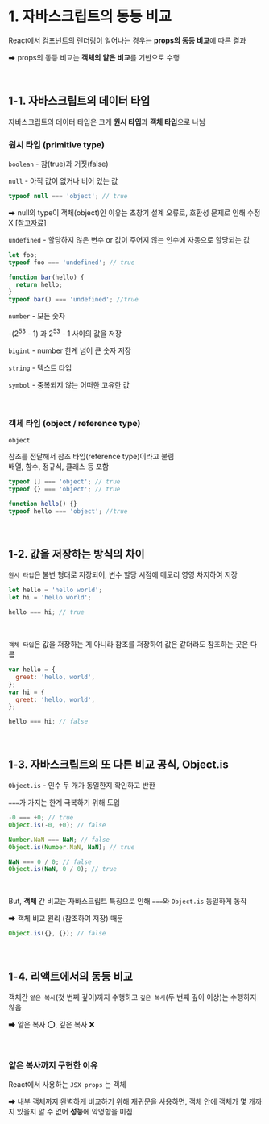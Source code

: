 # 1. 자바스크립트의 동등 비교

React에서 컴포넌트의 렌더링이 일어나는 경우는 **props의 동등 비교**에 따른 결과

⮕ props의 동등 비교는 **객체의 얕은 비교**를 기반으로 수행

<br>

## 1-1. 자바스크립트의 데이터 타입

자바스크립트의 데이터 타입은 크게 **원시 타입**과 **객체 타입**으로 나뉨

### 원시 타입 (primitive type)

`boolean` - 참(true)과 거짓(false)

`null` - 아직 값이 없거나 비어 있는 값

```js
typeof null === 'object'; // true
```

⮕ null의 type이 객체(object)인 이유는 초창기 설계 오류로, 호환성 문제로 인해 수정X [[참고자료]](https://2ality.com/2013/10/typeof-null.html)

`undefined` - 할당하지 않은 변수 or 값이 주어지 않는 인수에 자동으로 할당되는 값

```js
let foo;
typeof foo === 'undefined'; // true

function bar(hello) {
  return hello;
}
typeof bar() === 'undefined'; //true
```

`number` - 모든 숫자

-(2<sup>53</sup> - 1) 과 2<sup>53</sup> - 1 사이의 값을 저장

`bigint` - number 한계 넘어 큰 숫자 저장

`string` - 텍스트 타입

`symbol` - 중복되지 않는 어떠한 고유한 값

<br>

### 객체 타입 (object / reference type)

`object`

참조를 전달해서 참조 타입(reference type)이라고 불림
<br>
배열, 함수, 정규식, 클래스 등 포함

```js
typeof [] === 'object'; // true
typeof {} === 'object'; // true

function hello() {}
typeof hello === 'object'; //true
```

<br>

## 1-2. 값을 저장하는 방식의 차이

`원시 타입`은 불변 형태로 저장되어, 변수 할당 시점에 메모리 영영 차지하여 저장

```js
let hello = 'hello world';
let hi = 'hello world';

hello === hi; // true
```

<br>

`객체 타입`은 값을 저장하는 게 아니라 참조를 저장하여 값은 같더라도 참조하는 곳은 다름

```js
var hello = {
  greet: 'hello, world',
};
var hi = {
  greet: 'hello, world',
};

hello === hi; // false
```

<br>

## 1-3. 자바스크립트의 또 다른 비교 공식, Object.is

`Object.is` - 인수 두 개가 동일한지 확인하고 반환

`===`가 가지는 한계 극복하기 위해 도입

```js
-0 === +0; // true
Object.is(-0, +0); // false

Number.NaN === NaN; // false
Object.is(Number.NaN, NaN); // true

NaN === 0 / 0; // false
Object.is(NaN, 0 / 0); // true
```

<br>

But, **객체** 간 비교는 자바스크립트 특징으로 인해 `===`와 `Object.is` 동일하게 동작

⮕ 객체 비교 원리 (참조하여 저장) 때문

```js
Object.is({}, {}); // false
```

<br>

## 1-4. 리액트에서의 동등 비교

객체간 `얕은 복사`(첫 번째 깊이)까지 수행하고 `깊은 복사`(두 번째 깊이 이상)는 수행하지 않음

⮕ 얕은 복사 ⭕️, 깊은 복사 ❌

<br>

### 얕은 복사까지 구현한 이유

React에서 사용하는 `JSX props` 는 객체

⮕ 내부 객체까지 완벽하게 비교하기 위해 재귀문을 사용하면, 객체 안에 객체가 몇 개까지 있을지 알 수 없어 **성능**에 악영향을 미침
